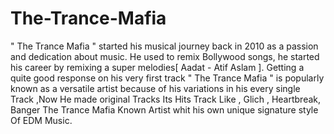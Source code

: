 # The-Trance-Mafia
" The Trance Mafia " started his musical journey back in 2010 as a passion and dedication about music. He used to remix Bollywood songs, he started his career by remixing a super melodies[ Aadat - Atif Aslam ]. Getting a quite good response on his very first track " The Trance Mafia " is popularly known as a versatile artist because of his variations in his every single Track ,Now  He made original Tracks Its Hits Track Like , Glich , Heartbreak, Banger The Trance Mafia  Known Artist whit his own unique signature style Of EDM Music.
